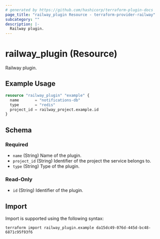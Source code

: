 ```yaml
---
# generated by https://github.com/hashicorp/terraform-plugin-docs
page_title: "railway_plugin Resource - terraform-provider-railway"
subcategory: ""
description: |-
  Railway plugin.
---
```


# railway_plugin (Resource)

Railway plugin.

## Example Usage

```terraform
resource "railway_plugin" "example" {
  name       = "notifications-db"
  type       = "redis"
  project_id = railway_project.example.id
}
```

<!-- schema generated by tfplugindocs -->
## Schema

### Required

- `name` (String) Name of the plugin.
- `project_id` (String) Identifier of the project the service belongs to.
- `type` (String) Type of the plugin.

### Read-Only

- `id` (String) Identifier of the plugin.

## Import

Import is supported using the following syntax:

```shell
terraform import railway_plugin.example da15dc49-076d-445d-bc48-6871c95f93f6
```
